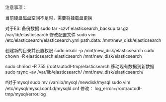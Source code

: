 注意事项：

当前硬盘磁盘空间不足时，需要将挂载盘更换

对于ES:
备份数据
sudo tar -czvf elasticsearch_backup.tar.gz /var/lib/elasticsearch
修改配置文件
sudo vim /etc/elasticsearch/elasticsearch.yml
path.data: /mnt/new_disk/elasticsearch

创建新的目录并设置权限
sudo mkdir -p /mnt/new_disk/elasticsearch
sudo chown -R elasticsearch:elasticsearch /mnt/new_disk/elasticsearch

sudo chmod -R 755 /root/autodl-tmp/elasticsearch
移动现有数据到新数据
sudo rsync -av /var/lib/elasticsearch/ /mnt/new_disk/elasticsearch/

#对于mysql
sudo mv /var/lib/mysql /newdisk/mysql
sudo vim /etc/mysql/mysql.conf.d/mysqld.cnf
修改：
log_error=/root/autodl-tmp/mysql/error.log
